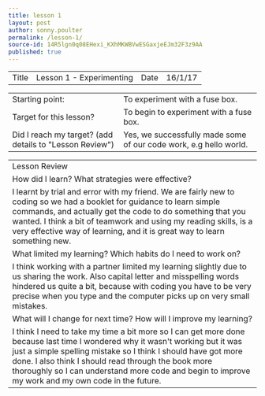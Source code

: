 ```yaml
---
title: lesson 1
layout: post
author: sonny.poulter
permalink: /lesson-1/
source-id: 14R5lgn0q08EHexi_KXhMKWBVwESGaxjeEJm32F3z9AA
published: true
---
```

<table>
  <tr>
    <td>Title</td>
    <td>Lesson 1 - Experimenting</td>
    <td>Date</td>
    <td>16/1/17</td>
  </tr>
</table>


<table>
  <tr>
    <td>Starting point:</td>
    <td>To experiment with a fuse box.</td>
  </tr>
  <tr>
    <td>Target for this lesson?</td>
    <td>To begin to experiment with a fuse box.</td>
  </tr>
  <tr>
    <td>Did I reach my target?
(add details to "Lesson Review")</td>
    <td>Yes, we successfully made some of our code work, e.g hello world.</td>
  </tr>
</table>


<table>
  <tr>
    <td>Lesson Review</td>
  </tr>
  <tr>
    <td>How did I learn? What strategies were effective?</td>
  </tr>
  <tr>
    <td>I learnt by trial and error with my friend. We are fairly new to coding so we had a booklet for guidance to learn simple commands, and actually get the code to do something that you wanted. I think a bit of teamwork and using my reading skills, is a very effective way of learning, and it is great way to learn something new.</td>
  </tr>
  <tr>
    <td>What limited my learning? Which habits do I need to work on?</td>
  </tr>
  <tr>
    <td>I think working with a partner limited my learning slightly due to us sharing the work. Also capital letter and misspelling words hindered us quite a bit, because with coding you have to be very precise when you type and the computer picks up on very small mistakes.</td>
  </tr>
  <tr>
    <td>What will I change for next time? How will I improve my learning?</td>
  </tr>
  <tr>
    <td>I think I need to take my time a bit more so I can get more done because last time I wondered why it wasn't working but it was just a simple spelling mistake so I think I should have got more done. I also think I should read through the book more thoroughly so I can understand more code and begin to improve my work and my own code in the future.</td>
  </tr>
</table>


